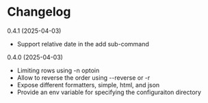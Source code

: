 # Changelog
0.4.1 (2025-04-03)
- Support relative date in the add sub-command

0.4.0 (2025-04-03)
- Limiting rows using -n optoin
- Allow to reverse the order using --reverse or -r
- Expose different formatters, simple, html, and json
- Provide an env variable for specifying the configuraiton directory
